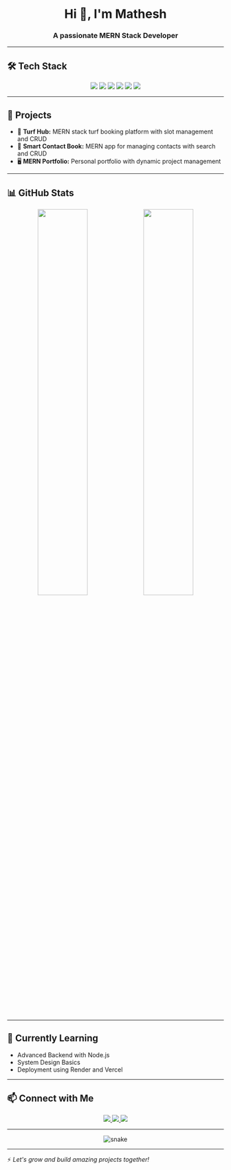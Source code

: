 <h1 align="center">Hi 👋, I'm Mathesh</h1>
<h3 align="center">A passionate MERN Stack Developer</h3>

---

## 🛠️ Tech Stack

<p align="center">
  <img src="https://img.shields.io/badge/Code-React-informational?style=flat&logo=react&color=61DAFB" />
  <img src="https://img.shields.io/badge/Code-Node.js-informational?style=flat&logo=node.js&color=339933" />
  <img src="https://img.shields.io/badge/Code-Express.js-informational?style=flat&logo=express&color=000000" />
  <img src="https://img.shields.io/badge/Database-MongoDB-informational?style=flat&logo=mongodb&color=47A248" />
  <img src="https://img.shields.io/badge/Style-TailwindCSS-informational?style=flat&logo=tailwind-css&color=38B2AC" />
  <img src="https://img.shields.io/badge/Tools-GitHub-informational?style=flat&logo=github&color=181717" />
</p>

---

## 🚀 Projects

- 🌿 **Turf Hub:** MERN stack turf booking platform with slot management and CRUD
- 📘 **Smart Contact Book:** MERN app for managing contacts with search and CRUD
- 🖥️ **MERN Portfolio:** Personal portfolio with dynamic project management

---

## 📊 GitHub Stats

<p align="center">
  <img src="https://github-readme-stats.vercel.app/api?username=Mathesh-299&show_icons=true&theme=radical" width="48%"/>
  <img src="https://github-readme-stats.vercel.app/api/top-langs/?username=Mathesh-299&layout=compact&theme=radical" width="48%"/>
</p>

---

## 🌱 Currently Learning

- Advanced Backend with Node.js
- System Design Basics
- Deployment using Render and Vercel

---

## 📫 Connect with Me

<p align="center">
  <a href="[LINKED IN](https://www.linkedin.com/in/matheshm29/)" target="_blank">
    <img src="https://img.shields.io/badge/LinkedIn-blue?style=for-the-badge&logo=linkedin&logoColor=white" />
  </a>
  <a href="mailto:matheshm2909@gmail.com" target="_blank">
    <img src="https://img.shields.io/badge/Gmail-red?style=for-the-badge&logo=gmail&logoColor=white" />
  </a>
  <a href="[https://leetcode.com/YOUR-LEETCODE/](https://leetcode.com/u/matheshm29/)" target="_blank">
    <img src="https://img.shields.io/badge/LeetCode-yellow?style=for-the-badge&logo=leetcode&logoColor=white" />
  </a>
</p>

---

<p align="center">
  <img src="https://raw.githubusercontent.com/Mathesh-299/Mathesh-299/output/github-contribution-grid-snake.svg" alt="snake" />
</p>

---

⚡ *Let's grow and build amazing projects together!*
